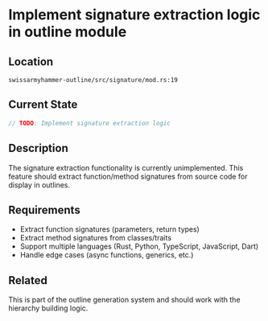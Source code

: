 # Implement signature extraction logic in outline module

## Location
`swissarmyhammer-outline/src/signature/mod.rs:19`

## Current State
```rust
// TODO: Implement signature extraction logic
```

## Description
The signature extraction functionality is currently unimplemented. This feature should extract function/method signatures from source code for display in outlines.

## Requirements
- Extract function signatures (parameters, return types)
- Extract method signatures from classes/traits
- Support multiple languages (Rust, Python, TypeScript, JavaScript, Dart)
- Handle edge cases (async functions, generics, etc.)

## Related
This is part of the outline generation system and should work with the hierarchy building logic.
